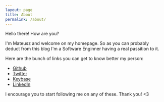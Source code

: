 ```yaml
---
layout: page
title: About
permalink: /about/
---
```


Hello there! How are you?

I'm Mateusz and welcome on my homepage. So as you can probably deduct from this blog I'm a Software Enginner having a real passition to it.

Here are the bunch of links you can get to know better my person:

* [Github](https://github.com/speedcom)
* [Twitter](https://twitter.com/mcmaciaszek)
* [Keybase](https://keybase.io/mmaciaszek)
* [LinkedIn](https://www.linkedin.com/in/mateuszmaciaszek/)

I encourage you to start following me on any of these. Thank you! <3
